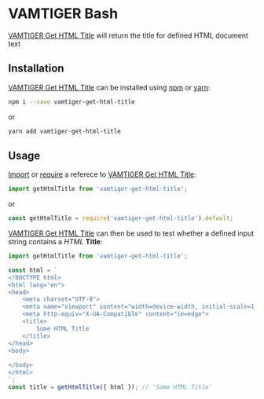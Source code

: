 # VAMTIGER Bash
[VAMTIGER Get HTML Title](https://github.com/vamtiger-project/vamtiger-get-html-title) will return the title for defined HTML document text

## Installation
[VAMTIGER Get HTML Title](https://github.com/vamtiger-project/vamtiger-get-html-title) can be installed using [npm](https://www.npmjs.com/) or [yarn]():
```bash
npm i --save vamtiger-get-html-title
```
or
```bash
yarn add vamtiger-get-html-title
```

## Usage
[Import](https://developer.mozilla.org/en-US/docs/Web/JavaScript/Reference/Statements/import) or [require](https://nodejs.org/api/modules.html#modules_require) a referece to [VAMTIGER Get HTML Title](https://github.com/vamtiger-project/vamtiger-get-html-title):
```javascript
import getHtmlTitle from 'vamtiger-get-html-title';
```
or
```javascript
const getHtmlTitle = require('vamtiger-get-html-title').default;
```

[VAMTIGER Get HTML Title](https://github.com/vamtiger-project/vamtiger-get-html-title) can then be used to test whether a defined input string contains a _HTML_ **Title**:
```javascript
import getHtmlTitle from 'vamtiger-get-html-title';

const html = `
<!DOCTYPE html>
<html lang="en">
<head>
    <meta charset="UTF-8">
    <meta name="viewport" content="width=device-width, initial-scale=1.0">
    <meta http-equiv="X-UA-Compatible" content="ie=edge">
    <title>
        Some HTML Title
    </title>
</head>
<body>
    
</body>
</html>
`;
const title = getHtmlTitle({ html }); // 'Some HTML Title'
```
